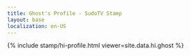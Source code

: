 ```yaml
---
title: Ghost's Profile - SudoTV Stamp
layout: base
localization: en-US
---
```


{% include stamp/hi-profile.html
    viewer=site.data.hi.ghost
%}